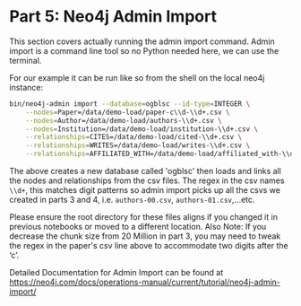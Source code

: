 # Part 5: Neo4j Admin Import


This section covers actually running the admin import command.  Admin import is a command line tool so no Python needed here, we can use the terminal.  

For our example it can be run like so from the shell on the local neo4j instance: 

```bash
bin/neo4j-admin import --database=ogblsc --id-type=INTEGER \
    --nodes=Paper=/data/demo-load/paper-c\\d-\\d+.csv \
    --nodes=Author=/data/demo-load/authors-\\d+.csv \
    --nodes=Institution=/data/demo-load/institution-\\d+.csv \
    --relationships=CITES=/data/demo-load/cited-\\d+.csv \
    --relationships=WRITES=/data/demo-load/writes-\\d+.csv \
    --relationships=AFFILIATED_WITH=/data/demo-load/affiliated_with-\\d+.csv
```

The above creates a new database called 'ogblsc' then loads and links all the nodes and relationships from the csv files. The regex in the csv names `\\d+`, this matches digit patterns so admin import picks up all the csvs we created in parts 3 and 4, i.e. `authors-00.csv`, `authors-01.csv`,...etc. 

Please ensure the root directory for these files aligns if you changed it in previous notebooks or moved to a different location. Also Note: If you decrease the chunk size from 20 Million in part 3, you may need to tweak the regex in the paper's csv line above to accommodate two digits after the ‘c’. 

Detailed Documentation for Admin Import can be found at https://neo4j.com/docs/operations-manual/current/tutorial/neo4j-admin-import/